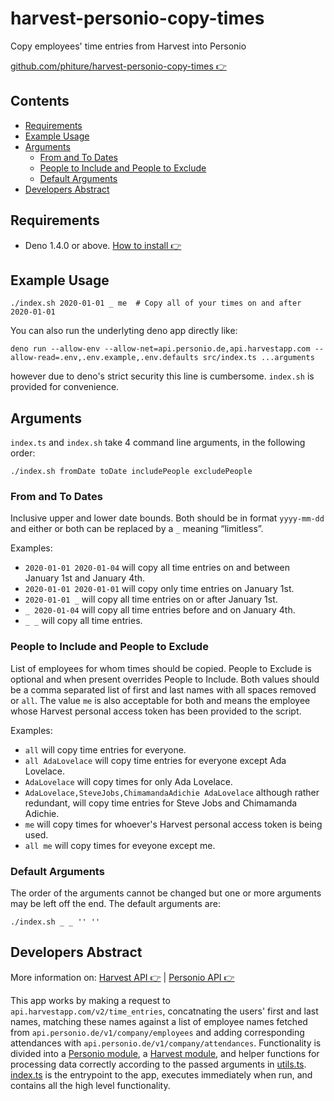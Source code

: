 # harvest-personio-copy-times
Copy employees' time entries from Harvest into Personio

[github.com/phiture/harvest-personio-copy-times 👉](https://github.com/phiture/harvest-personio-copy-times)

## Contents
- [Requirements](#requirements)
- [Example Usage](#example-usage)
- [Arguments](#arguments)
    - [From and To Dates](#from-and-to-dates)
    - [People to Include and People to Exclude](#people-to-include-and-people-to-exclude)
    - [Default Arguments](#default-arguments)
- [Developers Abstract](#developers-abstract)

## Requirements
- Deno 1.4.0 or above.
[How to install 👉](https://deno.land/#installation)

## Example Usage
```shell
./index.sh 2020-01-01 _ me  # Copy all of your times on and after 2020-01-01
```

You can also run the underlyting deno app directly like:
```shell
deno run --allow-env --allow-net=api.personio.de,api.harvestapp.com --allow-read=.env,.env.example,.env.defaults src/index.ts ...arguments
```
however due to deno's strict security this line is cumbersome. `index.sh` is provided for convenience.

## Arguments
`index.ts` and `index.sh` take 4 command line arguments, in the following order:
```shell
./index.sh fromDate toDate includePeople excludePeople
```

### From and To Dates
Inclusive upper and lower date bounds.
Both should be in format `yyyy-mm-dd` and either or both can be replaced by a `_` meaning “limitless”.

Examples:
- `2020-01-01 2020-01-04` will copy all time entries on and between January 1st and January 4th.
- `2020-01-01 2020-01-01` will copy only time entries on January 1st.
- `2020-01-01 _` will copy all time entries on or after January 1st.
- `_ 2020-01-04` will copy all time entries before and on January 4th.
- `_ _` will copy all time entries.

### People to Include and People to Exclude
List of employees for whom times should be copied.
People to Exclude is optional and when present overrides People to Include.
Both values should be a comma separated list of first and last names with all spaces removed or `all`.
The value `me` is also acceptable for both and means the employee whose Harvest personal access token has been provided to the script.

Examples:
- `all` will copy time entries for everyone.
- `all AdaLovelace` will copy time entries for everyone except Ada Lovelace.
- `AdaLovelace` will copy times for only Ada Lovelace.
- `AdaLovelace,SteveJobs,ChimamandaAdichie AdaLovelace` although rather redundant, will copy time entries for Steve Jobs and Chimamanda Adichie.
- `me` will copy times for whoever's Harvest personal access token is being used.
- `all me` will copy times for eveyone except me.

### Default Arguments
The order of the arguments cannot be changed but one or more arguments may be left off the end.
The default arguments are:
```shell
./index.sh _ _ '' ''
```

## Developers Abstract
More information on:
[Harvest API 👉](https://help.getharvest.com/api-v2/) |
[Personio API 👉](https://developer.personio.de/)

This app works by making a request to `api.harvestapp.com/v2/time_entries`,
concatnating the users' first and last names, matching these names against
a list of employee names fetched from `api.personio.de/v1/company/employees`
and adding corresponding attendances with `api.personio.de/v1/company/attendances`.
Functionality is divided into
a [Personio module](./src/personio/),
a [Harvest module](./src/harvest/),
and helper functions for processing data correctly according to the passed arguments
in [utils.ts](./src/utils.ts).
[index.ts](./src/index.ts) is the entrypoint to the app,
executes immediately when run, and contains all the high level functionality.

